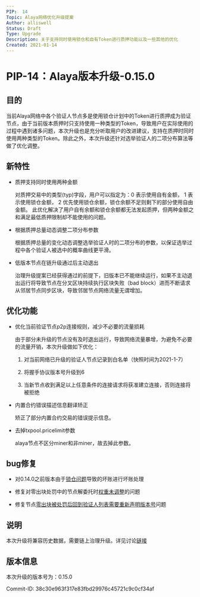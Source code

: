```yaml
---
PIP:  14
Topic: Alaya网络优化升级提案
Author: alliswell
Status: Draft 
Type: Upgrade
Description: 关于支持同时使用锁仓和自有Token进行质押功能以及一些其他的优化
Created: 2021-01-14
---
```


# PIP-14：Alaya版本升级-0.15.0

## 目的

当前Alaya网络中各个验证人节点多是使用锁仓计划中的Token进行质押成为验证节点，由于当前版本质押时只支持使用一种类型的Token，导致用户在实际使用的过程中遇到诸多问题，本次升级也是充分听取用户的改进建议，支持在质押时同时使用两种类型的Token。除此之外，本次升级还针对选举验证人的二项分布算法等做了优化调整。

## 新特性

- 质押支持同时使用两种金额

  对质押交易中的类型(typ)字段，用户可以指定为：0 表示使用自有金额， 1 表示使用锁仓金额， 2 优先使用锁仓余额，锁仓余额不足则剩下的部分使用自由金额。 此优化解决了用户自有余额和锁仓余额都无法发起质押，但两种金额之和满足最低质押限制却不能使用的问题。

- 根据质押总量动态调整二项分布参数
 
  根据质押总量的变化动态调整选举验证人时的二项分布的参数，以保证选举过程中各个验证人被选中的概率曲线更平滑。
  
- 低版本节点在链升级通过后主动退出
   
  治理升级提案已经获得通过的前提下，旧版本已不能继续运行，如果不主动退出运行将导致节点在分叉区块持续执行区块失败（bad block）进而不断请求从邻居节点同步区块，导致邻居节点网络流量无谓增加。

## 优化功能

- 优化当前验证节点p2p连接规则，减少不必要的流量损耗

  由于部分未升级的节点没有及时退出运行，导致网络流量暴增，为避免不必要的流量开销，本次升级做如下优化：
  
  1. 对当前网络已升级的验证人节点记录到白名单（快照时间为2021-1-7）
  
  2. 将握手协议版本号升级到6
  
  3. 当新节点收到满足以上任意条件的连接请求将获准建立连接，否则连接将被拒绝

- 内置合约错误描述信息翻译矫正

  矫正了部分内置合约交易的错误提示信息。
  
- 去掉txpool.pricelimit参数

  alaya节点不区分miner和非miner，故去掉此参数。
  
## bug修复

- 对0.14.0之前版本由于[锁仓问题](https://github.com/PlatONnetwork/PlatON-Go/issues/1625)导致的坏账进行坏账处理

- 修复对零出块处罚中的节点解委托时[权重未调整](https://github.com/PlatONnetwork/PlatON-Go/issues/1654)的问题

- 修复节点[零出块被处罚后回到验证人列表需要重新声明版本号](https://github.com/PlatONnetwork/PlatON-Go/issues/1666)问题

## 说明

  本次升级将兼容历史数据，需要链上治理升级。详见讨论[链接](https://forum.latticex.foundation/t/topic/4107)

## 版本信息

本次升级的版本号为：0.15.0

Commit-ID: 38c30e963f317e83fbd29976c45721c9c0cf34af

